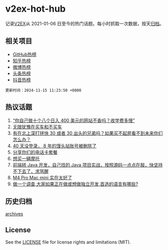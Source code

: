 # v2ex-hot-hub

 记录[V2EX](https://www.v2ex.com/)从 2021-01-06 日至今的热门话题。每小时抓取一次数据，按天[归档](archives)。
 
 ## 相关项目

- [GitHub热榜](https://github.com/lonnyzhang423/github-hot-hub)
- [知乎热榜](https://github.com/lonnyzhang423/zhihu-hot-hub)
- [微博热榜](https://github.com/lonnyzhang423/weibo-hot-hub)
- [头条热榜](https://github.com/lonnyzhang423/toutiao-hot-hub)
- [抖音热榜](https://github.com/lonnyzhang423/douyin-hot-hub)


 `更新时间：2024-11-15 11:23:50 +0800`

## 热议话题

1. [“你自己做十个八个日入 400 美元的网站不香吗？收学费多慢”](https://www.v2ex.com/t/1089639)
1. [无限犹豫在买车和不买车](https://www.v2ex.com/t/1089497)
1. [有在北上深打拼快 30 或者 30 出头的兄弟吗？如果买不起房看不到未来你们怎么办？](https://www.v2ex.com/t/1089491)
1. [40 天没登录， 8 年的馒头站账号被删除了](https://www.v2ex.com/t/1089566)
1. [分享你们的电话卡套餐](https://www.v2ex.com/t/1089629)
1. [想买一辆摩托](https://www.v2ex.com/t/1089716)
1. [前端转 Java 开发，自己找的 Java 项目实战，按照源码一点点在敲，快坚持不下去了，求骂醒](https://www.v2ex.com/t/1089482)
1. [M4 Pro Mac mini 实在太好了](https://www.v2ex.com/t/1089489)
1. [做一个调查,大家如果正在做或想做独立开发,首选的语言有哪些?](https://www.v2ex.com/t/1089506)

## 历史归档

[archives](archives)

## License

See the [LICENSE](LICENSE) file for license rights and limitations (MIT).
